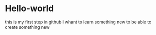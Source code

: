 # Hello-world
this is my first step in github
I whant to learn something new to be able to create something new
